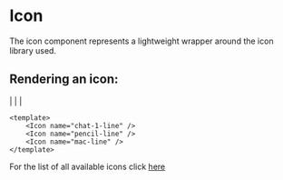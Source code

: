 # Icon

The icon component represents a lightweight wrapper around the icon library used.

## Rendering an icon:

<Icon name="chat-1-line" /> |
<Icon name="pencil-line" /> |
<Icon name="mac-line" /> |

<CodeGroup>
  <CodeGroupItem title="Vue" active>

```vue
<template>
    <Icon name="chat-1-line" />
    <Icon name="pencil-line" />
    <Icon name="mac-line" />
</template>
```

  </CodeGroupItem>
</CodeGroup>

For the list of all available icons click [here](https://remixicon.com/)
